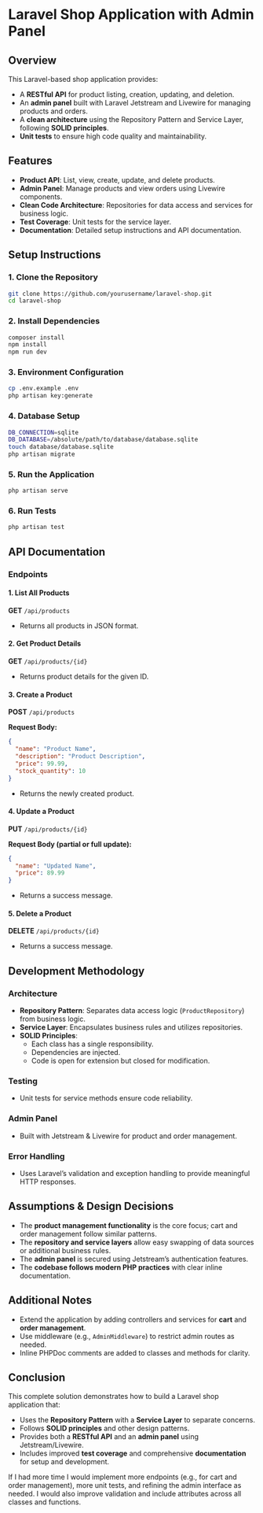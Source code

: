 # Laravel Shop Application with Admin Panel

## Overview
This Laravel-based shop application provides:
- A **RESTful API** for product listing, creation, updating, and deletion.
- An **admin panel** built with Laravel Jetstream and Livewire for managing products and orders.
- A **clean architecture** using the Repository Pattern and Service Layer, following **SOLID principles**.
- **Unit tests** to ensure high code quality and maintainability.

## Features
- **Product API**: List, view, create, update, and delete products.
- **Admin Panel**: Manage products and view orders using Livewire components.
- **Clean Code Architecture**: Repositories for data access and services for business logic.
- **Test Coverage**: Unit tests for the service layer.
- **Documentation**: Detailed setup instructions and API documentation.

## Setup Instructions

### 1. Clone the Repository
```bash
git clone https://github.com/yourusername/laravel-shop.git
cd laravel-shop
```

### 2. Install Dependencies
```bash
composer install
npm install
npm run dev
```

### 3. Environment Configuration
```bash
cp .env.example .env
php artisan key:generate
```

### 4. Database Setup
```bash
DB_CONNECTION=sqlite
DB_DATABASE=/absolute/path/to/database/database.sqlite
touch database/database.sqlite
php artisan migrate
```

### 5. Run the Application
```bash
php artisan serve
```

### 6. Run Tests
```bash
php artisan test
```

## API Documentation

### Endpoints

#### 1. List All Products
**GET** `/api/products`
- Returns all products in JSON format.

#### 2. Get Product Details
**GET** `/api/products/{id}`
- Returns product details for the given ID.

#### 3. Create a Product
**POST** `/api/products`

**Request Body:**
```json
{
  "name": "Product Name",
  "description": "Product Description",
  "price": 99.99,
  "stock_quantity": 10
}
```
- Returns the newly created product.

#### 4. Update a Product
**PUT** `/api/products/{id}`

**Request Body (partial or full update):**
```json
{
  "name": "Updated Name",
  "price": 89.99
}
```
- Returns a success message.

#### 5. Delete a Product
**DELETE** `/api/products/{id}`
- Returns a success message.

## Development Methodology

### Architecture
- **Repository Pattern**: Separates data access logic (`ProductRepository`) from business logic.
- **Service Layer**: Encapsulates business rules and utilizes repositories.
- **SOLID Principles**:
  - Each class has a single responsibility.
  - Dependencies are injected.
  - Code is open for extension but closed for modification.

### Testing
- Unit tests for service methods ensure code reliability.

### Admin Panel
- Built with Jetstream & Livewire for product and order management.

### Error Handling
- Uses Laravel’s validation and exception handling to provide meaningful HTTP responses.

## Assumptions & Design Decisions
- The **product management functionality** is the core focus; cart and order management follow similar patterns.
- The **repository and service layers** allow easy swapping of data sources or additional business rules.
- The **admin panel** is secured using Jetstream’s authentication features.
- The **codebase follows modern PHP practices** with clear inline documentation.

## Additional Notes
- Extend the application by adding controllers and services for **cart** and **order management**.
- Use middleware (e.g., `AdminMiddleware`) to restrict admin routes as needed.
- Inline PHPDoc comments are added to classes and methods for clarity.

## Conclusion
This complete solution demonstrates how to build a Laravel shop application that:

- Uses the **Repository Pattern** with a **Service Layer** to separate concerns.
- Follows **SOLID principles** and other design patterns.
- Provides both a **RESTful API** and an **admin panel** using Jetstream/Livewire.
- Includes improved **test coverage** and comprehensive **documentation** for setup and development.

If I had more time I would implement more endpoints (e.g., for cart and order management), more unit tests, and refining the admin interface as needed. I would also improve validation and include attributes across all classes and functions.